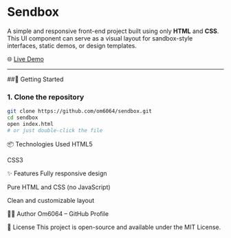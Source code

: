 # Sendbox

A simple and responsive front-end project built using only **HTML** and **CSS**. This UI component can serve as a visual layout for sandbox-style interfaces, static demos, or design templates.

🌐 [Live Demo](https://om6064.github.io/sendbox/)

---

##🚀 Getting Started

### 1. Clone the repository

```bash
git clone https://github.com/om6064/sendbox.git
cd sendbox
open index.html
# or just double-click the file
```
📦 Technologies Used
HTML5

CSS3

✨ Features
Fully responsive design

Pure HTML and CSS (no JavaScript)

Clean and customizable layout

🧑‍💻 Author
Om6064 – GitHub Profile

📄 License
This project is open-source and available under the MIT License.

